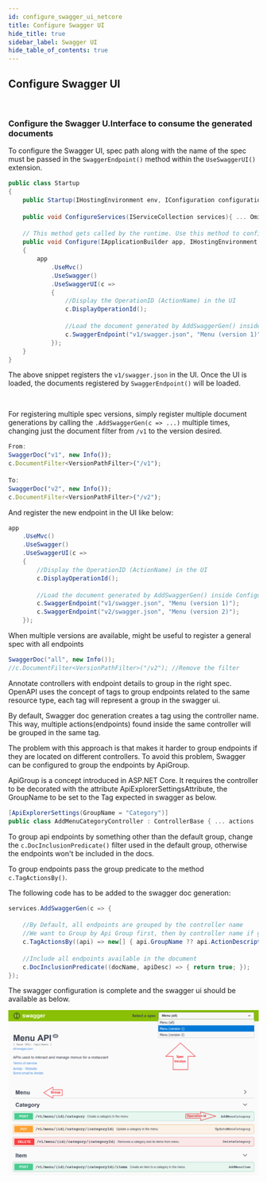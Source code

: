 ```yaml
---
id: configure_swagger_ui_netcore
title: Configure Swagger UI
hide_title: true
sidebar_label: Swagger UI
hide_table_of_contents: true
---
```


## Configure Swagger UI

<br />

### Configure the Swagger U.Interface to consume the generated documents

To configure the Swagger UI, spec path along with the name of the spec must be passed in the `SwaggerEndpoint()` method within the `UseSwaggerUI()` extension.

```C# {19} title="Startup.cs"
public class Startup
{
    public Startup(IHostingEnvironment env, IConfiguration configuration){... Omit for brevity ...}

    public void ConfigureServices(IServiceCollection services){ ... Omit for brevity ... }

    // This method gets called by the runtime. Use this method to configure the HTTP request pipeline.
    public void Configure(IApplicationBuilder app, IHostingEnvironment env)
    {
        app
            .UseMvc()
            .UseSwagger()
            .UseSwaggerUI(c =>
            {
                //Display the OperationID (ActionName) in the UI
                c.DisplayOperationId();

                //Load the document generated by AddSwaggerGen() inside ConfigureServices()
                c.SwaggerEndpoint("v1/swagger.json", "Menu (version 1)");
            });
    }
}
```

The above snippet registers the `v1/swagger.json` in the UI. Once the UI is loaded,  the documents registered by `SwaggerEndpoint()` will be loaded.

<br />

For registering multiple spec versions, simply register multiple document generations by calling the `.AddSwaggerGen(c => ...)` multiple times, changing just the document filter from `/v1` to the version desired.

```jsx title="Swagger multiple doc spec"
From:
SwaggerDoc("v1", new Info());
c.DocumentFilter<VersionPathFilter>("/v1");

To:
SwaggerDoc("v2", new Info());
c.DocumentFilter<VersionPathFilter>("/v2");
```

And register the new endpoint in the UI like below:


```C# title="Swagger UI registration"
app
    .UseMvc()
    .UseSwagger()
    .UseSwaggerUI(c =>
    {
        //Display the OperationID (ActionName) in the UI
        c.DisplayOperationId();

        //Load the document generated by AddSwaggerGen() inside ConfigureServices()
        c.SwaggerEndpoint("v1/swagger.json", "Menu (version 1)");
        c.SwaggerEndpoint("v2/swagger.json", "Menu (version 2)");
    });
```

When multiple versions are available, might be useful to register a general spec with all endpoints

```C# title="Swagger default spec with all endpoints"
SwaggerDoc("all", new Info());
//c.DocumentFilter<VersionPathFilter>("/v2"); //Remove the filter
```

Annotate controllers with endpoint details to group in the right spec.
OpenAPI uses the concept of tags to group endpoints related to the same resource type, each tag will represent a group in the swagger ui.

By default, Swagger doc generation creates a tag using the controller name. This way, multiple actions(endpoints) found inside the same controller will be grouped in the same tag.

The problem with this approach is that makes it harder to group endpoints if they are located on different controllers. To avoid this problem, Swagger can be configured to group the endpoints by ApiGroup.

ApiGroup is a concept introduced in ASP.NET Core. It requires the controller to be decorated with the attribute ApiExplorerSettingsAttribute, the GroupName  to be set to the Tag expected in swagger as below.

```C# title="Controller decorated with Api Group"
[ApiExplorerSettings(GroupName = "Category")]
public class AddMenuCategoryController : ControllerBase { ... actions ... }
```

To group api endpoints by something other than the default group, change the `c.DocInclusionPredicate()` filter used in the default group, otherwise the endpoints won't be included in the docs.

To group endpoints pass the group predicate to the method `c.TagActionsBy()`.

The following code has to be added to the swagger doc generation:


```C# title="Swagger configuration for ApiGroup"
services.AddSwaggerGen(c => {

    //By Default, all endpoints are grouped by the controller name
    //We want to Group by Api Group first, then by controller name if group not provided
    c.TagActionsBy((api) => new[] { api.GroupName ?? api.ActionDescriptor.RouteValues["controller"] });

    //Include all endpoints available in the document
    c.DocInclusionPredicate((docName, apiDesc) => { return true; });
});
```


The swagger configuration is complete and the swagger ui should be available as below.

![Swagger UI](/img/swagger-ui-info.png)

